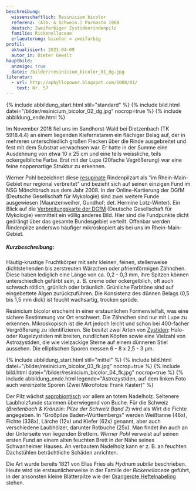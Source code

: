 ```yaml
---
beschreibung:
  wissenschaftlich: Resinicium bicolor
  referenz: (Alb. & Schwein.) Parmasto 1968
  deutsch: Zweifarbiger Zystidenrindenpilz
  familie: Rickenellaceae
  erlaeuterung: bicolor = zweifarbig
profil:
  aktualisiert: 2021-04-09
  autor_in: Dieter Gewalt
hauptbild:
  anzeige: true
  datei: /bilder/resinicium_bicolor_01_dg.jpg
literatur:
  - url: http://aphyllopower.blogspot.com/2008/01/
    text: Nr. 57
---
```

{% include abbildung_start.html stil="standard" %}
{% include bild.html datei="/bilder/resinicium_bicolor_02_dg.jpg" nocrop=true %}
{% include abbildung_ende.html %}

Im November 2018 fiel uns im Sandhorst-Wald bei Dietzenbach (TK 5918.4.4) an einem liegenden Kiefernstamm ein flächiger Belag auf, der in mehreren unterschiedlich großen Flecken über die Rinde ausgebreitet und fest mit dem Substrat verwachsen war. Er hatte in der Summe eine Ausdehnung von etwa 10 x 25 cm und eine teils weissliche, teils ockergelbliche Farbe. Erst mit der Lupe (20fache Vegrößerung) war eine feine noppenartige Struktur zu erkennen.  

Werner Pohl bezeichnet diese [resupinate](<resupinat "Glossar">) Rindenpilzart als "im Rhein-Main-Gebiet nur regional verbreitet" und bezieht sich auf seinen einzigen Fund im NSG Mönchbruch aus dem Jahr 2008. In der Online-Kartierung der DGfM (Deutsche Gesellschaft für Mykologie) sind zwei weitere Funde ausgewiesen (Maunzenweiher, Gundhof; det. Hermine Lotz-Winter). Ein Blick auf die [Verbreitungskarte der DGfM](http://www.pilze-deutschland.de/organismen/resinicium-bicolor-alb-schwein-parmasto-1968-1) (Deutsche Gesellschaft für Mykologie) vermittelt ein völlig anderes Bild. Hier sind die Fundpunkte dicht gedrängt über das gesamte Bundesgebiet verteilt. Offenbar werden Rindenpilze anderswo häufiger mikroskopiert als bei uns im Rhein-Main-Gebiet.

##### Kurzbeschreibung:


Häutig-krustige Fruchtkörper mit sehr kleinen, feinen, stellenweise dichtstehenden bis zerstreuten Wärzchen oder pfriemförmigen Zähnchen. Diese haben lediglich eine Länge von ca. 0,2 - 0,3 mm, ihre Spitzen können unterschiedlich gefärbt sein, z. B. creme oder ockergelblich, oft auch schwach rötlich, grünlich oder bräunlich. Grünliche Farbtöne sind auf eingebettete Algen zurückzuführen. Die Konsistenz des dünnen Belags (0,5 bis 1,5 mm dick) ist feucht wachsartig, trocken spröde.

Resinicium bicolor erscheint in einer erstaunlichen Formenvielfalt, was eine sichere Bestimmung vor Ort erschwert. Die Zähnchen sind nur mit Lupe zu erkennen. Mikroskopisch ist die Art jedoch leicht und schon bei 400-facher Vergrößerung zu identifizieren. Sie besitzt zwei Arten von [Zystiden](<Zystiden "Glossar">): Halo- oder Kugelzystiden mit breiten, rundlichen Köpfen sowie eine Vielzahl von Astrozystiden, die wie vielzackige Sterne auf einem dünneren Stiel aussehen. Die elliptischen Sporen messen 6 - 8 x 2,5 - 3 µm.

{% include abbildung_start.html stil="mittel" %}
{% include bild.html datei="/bilder/resinicium_bicolor_03_fk.jpg" nocrop=true %}
{% include bild.html datei="/bilder/resinicium_bicolor_04_fk.jpg" nocrop=true %}
{% include abbildung_ende.html legende="Astrozystiden, auf dem linken Foto auch vereinzelte Sporen   (Zwei Mikrofotos: Frank Kaster)" %}

Der Pilz wächst [saprobiontisch](<saprobiontisch "Glossar">) vor allem an totem Nadelholz. Seltenere Laubholzfunde stammen überwiegend von Buche. Für die Schweiz (*Breitenbach & Kränzlin: Pilze der Schweiz Band 2*) wird als Wirt die Fichte angegeben. In "Großpilze Baden-Württembergs" werden Weißtanne (46x), Fichte (338x), Lärche (12x) und Kiefer (62x) genannt, aber auch verschiedene Laubhölzer, darunter Rotbuche (25x). Man findet ihn auch an der Unterseite von liegenden Brettern. *Werner Pohl* verweist auf seinen ersten Fund an einem alten feuchten Brett in der Nähe seines Schwanheimer Hauses. An verbautem Nadelholz kann er z. B. an feuchten Dachstühlen beträchtliche Schäden anrichten.

Die Art wurde bereits 1821 von Elias Fries als *Hydnum subtile* beschrieben. Heute wird sie erstaunlicherweise in der Familie der *Rickenellaceae* geführt, in der ansonsten kleine Blätterpilze wie der [Orangerote Heftelnabeling](/pilze/rickenella-fibula) stehen.